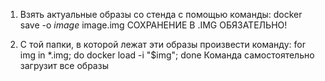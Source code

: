 
1. Взять актуальные образы со стенда с помощью команды:
		docker save -o *image* image.img
		СОХРАНЕНИЕ В .IMG ОБЯЗАТЕЛЬНО!

2. С той папки, в которой лежат эти образы произвести команду:
		for img in \*.img; do docker load -i "$img"; done
		Команда самостоятельно загрузит все образы



   